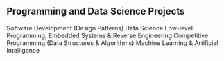 ## Programming and Data Science Projects

Software Development (Design Patterns)
Data Science
Low-level Programming, Embedded Systems & Reverse Engineering
Competitive Programming (Data Structures & Algorithms)
Machine Learning & Artificial Intelligence
